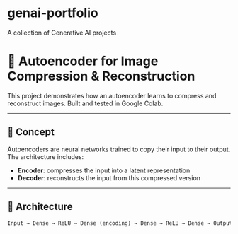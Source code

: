 # genai-portfolio
A collection of Generative AI projects
# 🧠 Autoencoder for Image Compression & Reconstruction

This project demonstrates how an autoencoder learns to compress and reconstruct images. Built and tested in Google Colab.

---

## 📌 Concept

Autoencoders are neural networks trained to copy their input to their output. The architecture includes:
- **Encoder**: compresses the input into a latent representation
- **Decoder**: reconstructs the input from this compressed version

---

## 🔧 Architecture

```python
Input → Dense → ReLU → Dense (encoding) → Dense → ReLU → Dense → Output
